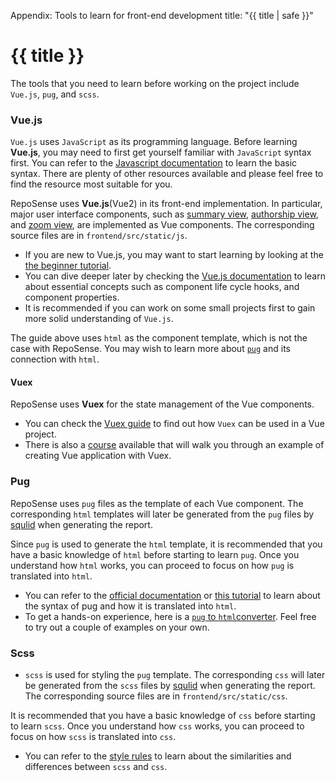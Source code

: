 <variable name="title">Appendix: Tools to learn for front-end development</variable>
<frontmatter>
  title: "{{ title | safe }}"
</frontmatter>

<h1 class="display-4"><md>{{ title }}</md></h1>

<div class="lead">

The tools that you need to learn before working on the project include `Vue.js`, `pug`, and `scss`. 
</div>

### Vue.js

<box type="info" seamless>

`Vue.js` uses `JavaScript` as its programming language. Before learning **Vue.js**, you may need to first get yourself familiar with `JavaScript` syntax first.
You can refer to the [Javascript documentation](https://devdocs.io/javascript/) to learn the basic syntax. There are plenty of other resources available and please feel free to find the resource most suitable for you.
</box>

RepoSense uses **Vue.js**(Vue2) in its front-end implementation. In particular, major user interface components, such as [summary view](report.html#summary-view-v-summary-js), [authorship view](report.html#authorship-view-v-authorship-js), and [zoom view](report.html#zoom-view-v-zoom-js), are implemented as Vue components. The corresponding source files are in `frontend/src/static/js`.

* If you are new to Vue.js, you may want to start learning by looking at the [the beginner tutorial](https://www.vuemastery.com/courses/intro-to-vue-js/). 
* You can dive deeper later by checking the [Vue.js documentation](https://vuejs.org/v2/guide/index.html) to learn about essential concepts such as component life cycle hooks, and component properties.
* It is recommended if you can work on some small projects first to gain more solid understanding of `Vue.js`.

<box type="warning" seamless>

The guide above uses `html` as the component template, which is not the case with RepoSense. You may wish to learn more about [`pug`](#pug) and its connection with `html`.
</box>

#### Vuex

RepoSense uses **Vuex** for the state management of the Vue components.

* You can check the [Vuex guide](https://vuex.vuejs.org/guide/#the-simplest-store) to find out how `Vuex` can be used in a Vue project. 
* There is also a [course](https://vueschool.io/courses/vuex-for-everyone) available that will walk you through an example of creating Vue application with Vuex.

<!-- ------------------------------------------------------------------------------------------------------ -->

### Pug

RepoSense uses `pug` files as the template of each Vue component. The corresponding `html` templates will later be generated from the `pug` files by [squlid](https://github.com/ongspxm/spuild2) when generating the report.

<box type="info" seamless>

Since `pug` is used to generate the `html` template, it is recommended that you have a basic knowledge of `html` before starting to learn `pug`. Once you understand how `html` works, you can proceed to focus on how `pug` is translated into `html`.
</box>

* You can refer to the [official documentation](https://pugjs.org/api/getting-started.html) or [this tutorial](https://www.youtube.com/watch?v=kt3cEjjkCZA) to learn about the syntax of pug and how it is translated into `html`.
* To get a hands-on experience, here is a [`pug` to `html`converter](https://pughtml.com/). Feel free to try out a couple of examples on your own.

<!-- ------------------------------------------------------------------------------------------------------ -->

### Scss

* `scss` is used for styling the `pug` template. The corresponding `css` will later be generated from the `scss` files by [squlid](https://github.com/ongspxm/spuild2) when generating the report. The corresponding source files are in `frontend/src/static/css`. 

<box type="info" seamless>

It is recommended that you have a basic knowledge of `css` before starting to learn `scss`. Once you understand how `css` works, you can proceed to focus on how `scss` is translated into `css`.
</box>

* You can refer to the [style rules](https://sass-lang.com/documentation/style-rules) to learn about the similarities and differences between `scss` and `css`. 
